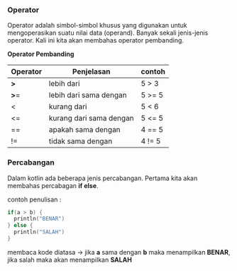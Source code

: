 ### **Operator**

Operator adalah simbol-simbol khusus yang digunakan untuk mengoperasikan suatu nilai data (operand). Banyak sekali jenis-jenis operator. Kali ini kita akan membahas operator pembanding.

**Operator Pembanding**

| Operator | **Penjelasan**          | **contoh** |
| -------- | ----------------------- | ---------- |
| **>**    | lebih dari              | 5 > 3      |
| **>**=   | lebih dari sama dengan  | 5 >= 5     |
| <        | kurang dari             | 5 < 6      |
| <=       | kurang dari sama dengan | 5 <= 5     |
| ==       | apakah sama dengan      | 4 == 5     |
| !=       | tidak sama dengan       | 4 != 5     |

### **Percabangan**

Dalam kotlin ada beberapa jenis percabangan. Pertama kita akan membahas percabagan **if else**.

contoh penulisan :

```kotlin
if(a > b) {
  println("BENAR")
} else {
  println("SALAH")
}
```

membaca kode diatasa -> jika **a** sama dengan **b** maka menampilkan **BENAR**, jika salah maka akan menampilkan **SALAH**